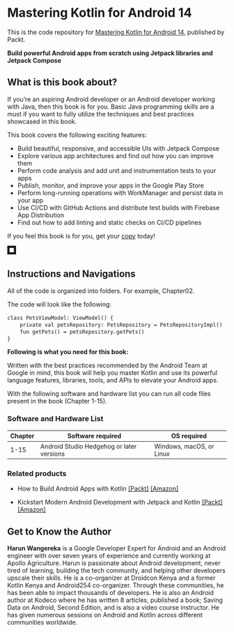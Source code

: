 # Mastering Kotlin for Android 14

<a href="https://www.packtpub.com/product/mastering-kotlin-for-android-14/9781837631711"><img src="https://content.packt.com/B19779/cover_image_small.jpg" alt="" height="256px" align="right"></a>

This is the code repository for [Mastering Kotlin for Android 14](https://www.packtpub.com/product/mastering-kotlin-for-android-14/9781837631711), published by Packt.

**Build powerful Android apps from scratch using Jetpack libraries and Jetpack Compose**

## What is this book about?
If you’re an aspiring Android developer or an Android developer working with Java, then this book is for you. Basic Java programming skills are a must if you want to fully utilize the techniques and best practices showcased in this book.
	
This book covers the following exciting features:
* Build beautiful, responsive, and accessible UIs with Jetpack Compose
* Explore various app architectures and find out how you can improve them
* Perform code analysis and add unit and instrumentation tests to your apps
* Publish, monitor, and improve your apps in the Google Play Store
* Perform long-running operations with WorkManager and persist data in your app
* Use CI/CD with GitHub Actions and distribute test builds with Firebase App Distribution
* Find out how to add linting and static checks on CI/CD pipelines

If you feel this book is for you, get your [copy](https://www.amazon.com/dp/1837631719) today!

<a href="https://www.packtpub.com/?utm_source=github&utm_medium=banner&utm_campaign=GitHubBanner"><img src="https://raw.githubusercontent.com/PacktPublishing/GitHub/master/GitHub.png" 
alt="https://www.packtpub.com/" border="5" /></a>


## Instructions and Navigations
All of the code is organized into folders. For example, Chapter02.

The code will look like the following:
```
class PetsViewModel: ViewModel() {
    private val petsRepository: PetsRepository = PetsRepositoryImpl()
    fun getPets() = petsRepository.getPets()
}
```

**Following is what you need for this book:**

Written with the best practices recommended by the Android Team at Google in mind, this book will help you master Kotlin and use its powerful language features, libraries, tools, and APIs to elevate your Android apps.

With the following software and hardware list you can run all code files present in the book (Chapter 1-15).

### Software and Hardware List

| Chapter  | Software required                            | OS required                      |
| -------- | ---------------------------------------------| ---------------------------------|
| 1-15     | Android Studio Hedgehog or later versions    | Windows, macOS, or Linux         |


### Related products <Other books you may enjoy>
* How to Build Android Apps with Kotlin [[Packt]](https://www.packtpub.com/product/how-to-build-android-apps-with-kotlin-second-edition/9781837634934) [[Amazon]](https://www.amazon.in/dp/1837634939)

* Kickstart Modern Android Development with Jetpack and Kotlin [[Packt]](https://www.packtpub.com/product/kickstart-modern-android-development-with-jetpack-and-kotlin/9781801811071) [[Amazon]](https://www.amazon.in/dp/1801811075)

## Get to Know the Author
**Harun Wangereka**
is a Google Developer Expert for Android and an Android engineer with over seven years of experience and currently working at Apollo Agriculture. Harun is passionate about Android development, never tired of learning, building the tech community, and helping other developers upscale their skills. He is a co-organizer at Droidcon Kenya and a former Kotlin Kenya and Android254 co-organizer. Through these communities, he has been able to impact thousands of developers. He is also an Android author at Kodeco where he has written 8 articles, published a book; Saving Data on Android, Second Edition, and is also a video course instructor. He has given numerous sessions on Android and Kotlin across different communities worldwide.
